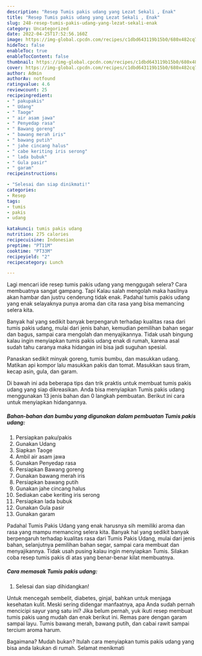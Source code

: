 ```yaml
---
description: "Resep Tumis pakis udang yang Lezat Sekali , Enak"
title: "Resep Tumis pakis udang yang Lezat Sekali , Enak"
slug: 248-resep-tumis-pakis-udang-yang-lezat-sekali-enak
category: Uncategorized
date: 2022-04-25T17:52:56.160Z
image: https://img-global.cpcdn.com/recipes/c1dbd643119b15b0/680x482cq70/tumis-pakis-udang-foto-resep-utama.jpg
hideToc: false
enableToc: true
enableTocContent: false
thumbnail: https://img-global.cpcdn.com/recipes/c1dbd643119b15b0/680x482cq70/tumis-pakis-udang-foto-resep-utama.jpg
cover: https://img-global.cpcdn.com/recipes/c1dbd643119b15b0/680x482cq70/tumis-pakis-udang-foto-resep-utama.jpg
author: Admin
authorAv: notfound
ratingvalue: 4.6
reviewcount: 25
recipeingredient:
- " pakupakis"
- " Udang"
- " Taoge"
- " air asam jawa"
- " Penyedap rasa"
- " Bawang goreng"
- " bawang merah iris"
- " bawang putih"
- " jahe cincang halus"
- " cabe keriting iris serong"
- " lada bubuk"
- " Gula pasir"
- " garam"
recipeinstructions:

- "Selesai dan siap dinikmati!"
categories:
- Resep
tags:
- tumis
- pakis
- udang

katakunci: tumis pakis udang 
nutrition: 275 calories
recipecuisine: Indonesian
preptime: "PT11M"
cooktime: "PT33M"
recipeyield: "2"
recipecategory: Lunch

---
```



Lagi mencari ide resep tumis pakis udang yang menggugah selera? Cara membuatnya sangat gampang. Tapi Kalau salah mengolah maka hasilnya akan hambar dan justru cenderung tidak enak. Padahal tumis pakis udang yang enak selayaknya punya aroma dan cita rasa yang bisa memancing selera kita.


Banyak hal yang sedikit banyak berpengaruh terhadap kualitas rasa dari tumis pakis udang, mulai dari jenis bahan, kemudian pemilihan bahan segar dan bagus, sampai cara mengolah dan menyajikannya. Tidak usah bingung kalau ingin menyiapkan tumis pakis udang enak di rumah, karena asal sudah tahu caranya maka hidangan ini bisa jadi suguhan spesial.

Panaskan sedikit minyak goreng, tumis bumbu, dan masukkan udang. Matikan api kompor lalu masukkan pakis dan tomat. Masukkan saus tiram, kecap asin, gula, dan garam.


Di bawah ini ada beberapa tips dan trik praktis untuk membuat tumis pakis udang yang siap dikreasikan. Anda bisa menyiapkan Tumis pakis udang menggunakan 13 jenis bahan dan 0 langkah pembuatan. Berikut ini cara untuk menyiapkan hidangannya.

<!--inarticleads1-->

##### Bahan-bahan dan bumbu yang digunakan dalam pembuatan Tumis pakis udang:

1. Persiapkan  paku/pakis
1. Gunakan  Udang
1. Siapkan  Taoge
1. Ambil  air asam jawa
1. Gunakan  Penyedap rasa
1. Persiapkan  Bawang goreng
1. Gunakan  bawang merah iris
1. Persiapkan  bawang putih
1. Gunakan  jahe cincang halus
1. Sediakan  cabe keriting iris serong
1. Persiapkan  lada bubuk
1. Gunakan  Gula pasir
1. Gunakan  garam


Padahal Tumis Pakis Udang yang enak harusnya sih memiliki aroma dan rasa yang mampu memancing selera kita. Banyak hal yang sedikit banyak berpengaruh terhadap kualitas rasa dari Tumis Pakis Udang, mulai dari jenis bahan, selanjutnya pemilihan bahan segar, sampai cara membuat dan menyajikannya. Tidak usah pusing kalau ingin menyiapkan Tumis. Silakan coba resep tumis pakis di atas yang benar-benar kilat membuatnya. 

<!--inarticleads2-->

##### Cara memasak Tumis pakis udang:


1. Selesai dan siap dihidangkan!

Untuk mencegah sembelit, diabetes, ginjal, bahkan untuk menjaga kesehatan kulit. Meski sering didengar manfaatnya, apa Anda sudah pernah mencicipi sayur yang satu ini? Jika belum pernah, yuk ikuti resep membuat tumis pakis uang mudah dan enak berikut ini. Remas pare dengan garam sampai layu. Tumis bawang merah, bawang putih, dan cabai rawit sampai tercium aroma harum. 

Bagaimana? Mudah bukan? Itulah cara menyiapkan tumis pakis udang yang bisa anda lakukan di rumah. Selamat menikmati
